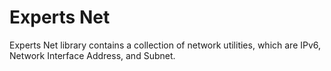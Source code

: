 # Experts Net
Experts Net library contains a collection of network utilities, which are IPv6, Network Interface Address, and Subnet.
